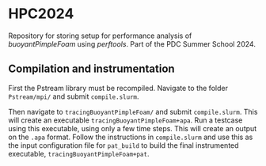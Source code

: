 # HPC2024

Repository for storing setup for performance analysis of *buoyantPimpleFoam* using _perftools_.
Part of the PDC Summer School 2024.

## Compilation and instrumentation
First the Pstream library must be recompiled. Navigate to the folder `Pstream/mpi/` and submit `compile.slurm`.

Then navigate to `tracingBuoyantPimpleFoam/` and submit `compile.slurm`.
This will create an executable `tracingBuoyantPimpleFoam+apa`. 
Run a testcase using this executable, using only a few time steps. 
This will create an output on the `.apa` format. Follow the instructions in `compile.slurm`
and use this as the input configuration file for `pat_build` to build the final instrumented executable,
`tracingBuoyantPimpleFoam+pat`.
